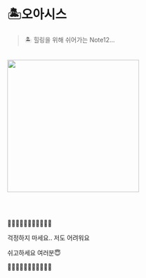 # 🏝️오아시스

> 🏝️ 힐링을 위해 쉬어가는 Note12…

<br />

<img src="https://github.com/user-attachments/assets/8dcf4980-b1f0-44d0-8a29-c58191bdecf7" width="300" />



<br /><br />

🌳🌳🌳🌳🌳🌳🌳🌳🌳🌳🌳

걱정하지 마세요.. 저도 어려워요

쉬고하세요 여러분😇

🌴🌴🌴🌴🌴🌴🌴🌴🌴🌴🌴
